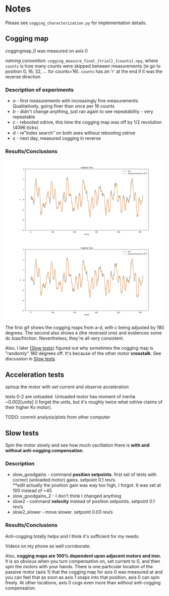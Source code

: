 # Notes

Please see `cogging_characterization.py` for implementation details.

## Cogging map
coggingmap_0 was measured on axis 0 

*naming convention*: `cogging_measure_final_{trial}_{counts}.npy`, where `counts` is how many counts were skipped between measurements (ie go to position 0, 16, 32, ... for counts=16).  `counts` has an 'r' at the end if it was the reverse direction 

### Description of experiments
* *a* - first measurements with increasingly fine measurements.  Qualitatively, going finer than once per 16 counts
* *b* - didn't change anything, just ran again to see repeatability - very repeatable
* *c* - rebooted odrive, this time the cogging map was off by 1/2 revolution (4096 ticks)
* *d* - re"index search" on both axes with*out* rebooting odrive
* *e* - next day, measured cogging in reverse

### Results/Conclusions
![compare abcd](coggingmap_0/coggingmap_compare_abcd.gif)
![compare abcde](coggingmap_0/coggingmap_compare_abcdrev.gif)

The first gif shows the cogging maps from a-d, with c being adjusted by 180 degrees.  The second also shows e (the reversed one) and evidences some dc bias/friction.  Nevertheless, they're all very consistent.

Also, I later [(Slow tests)](#slow-tests) figured out why sometimes the cogging map is "randomly" 180 degrees off.  It's because of the other motor **crosstalk**.  See discussion in [Slow tests](#resultsconclusions-1)

## Acceleration tests
spinup the motor with set current and observe acceleration

tests 0-2 are unloaded.  Unloaded motor has moment of inertia ~0.002[units] (I forget the units, but it's roughly twice what odrive claims of their higher Kv motor).

TODO: commit analysis/plots from other computer

## Slow tests
Spin the motor slowly and see how much oscillation there is **with and without anti-cogging compensation**.

### Description
* slow_goodgains - command **position setpoints**.  first set of tests with correct (unloaded motor) gains.  setpoint 0.1 rev/s.  
    **edit actually the position gain was way too high, I forgot.  It was set at 100 instead of ~45
* slow_goodgains_2 - I don't think I changed anything
* slow2 - command **velocity** instead of position setpoints. setpoint 0.1 rev/s
* slow2_slower - move slower.  setpoint 0.03 rev/s

### Results/Conclusions
Anti-cogging totally helps and I think it's sufficient for my needs.

Videos on my phone as well corroborate.

Also, **cogging maps are 100% dependent upon adjacent motors and iron.**  It is so obvious when you turn compensation on, set current to 0, and then spin the motors with your hands.  There is one particular location of the passive motor (axis 1) that the cogging map for axis 0 was measured at and you can feel that as soon as axis 1 snaps into that position, axis 0 can spin freely.  At other locations, axis 0 cogs even more than without anti-cogging compensation.